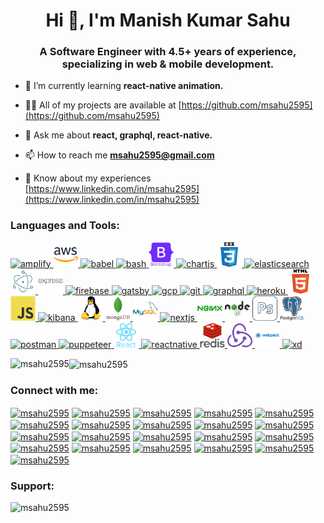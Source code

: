 <h1 align="center">Hi 👋, I'm Manish Kumar Sahu</h1>
<h3 align="center">A Software Engineer with 4.5+ years of experience, specializing in web & mobile development.</h3>

- 🌱 I’m currently learning **react-native animation.**

- 👨‍💻 All of my projects are available at [https://github.com/msahu2595](https://github.com/msahu2595)

<!-- - 📝 I regularly write articles on [https://github.com/msahu2595](https://github.com/msahu2595) -->

- 💬 Ask me about **react, graphql, react-native.**

- 📫 How to reach me **msahu2595@gmail.com**

- 📄 Know about my experiences [https://www.linkedin.com/in/msahu2595](https://www.linkedin.com/in/msahu2595)


<h3 align="left">Languages and Tools:</h3>
<p align="left"> <a href="https://aws.amazon.com/amplify/" target="_blank"> <img src="https://docs.amplify.aws/assets/logo-dark.svg" alt="amplify" width="40" height="40"/> </a> <a href="https://aws.amazon.com" target="_blank"> <img src="https://raw.githubusercontent.com/devicons/devicon/master/icons/amazonwebservices/amazonwebservices-original-wordmark.svg" alt="aws" width="40" height="40"/> </a> <a href="https://babeljs.io/" target="_blank"> <img src="https://www.vectorlogo.zone/logos/babeljs/babeljs-icon.svg" alt="babel" width="40" height="40"/> </a> <a href="https://www.gnu.org/software/bash/" target="_blank"> <img src="https://www.vectorlogo.zone/logos/gnu_bash/gnu_bash-icon.svg" alt="bash" width="40" height="40"/> </a> <a href="https://getbootstrap.com" target="_blank"> <img src="https://raw.githubusercontent.com/devicons/devicon/master/icons/bootstrap/bootstrap-plain-wordmark.svg" alt="bootstrap" width="40" height="40"/> </a> <a href="https://www.chartjs.org" target="_blank"> <img src="https://www.chartjs.org/media/logo-title.svg" alt="chartjs" width="40" height="40"/> </a> <a href="https://www.w3schools.com/css/" target="_blank"> <img src="https://raw.githubusercontent.com/devicons/devicon/master/icons/css3/css3-original-wordmark.svg" alt="css3" width="40" height="40"/> </a> <a href="https://www.elastic.co" target="_blank"> <img src="https://www.vectorlogo.zone/logos/elastic/elastic-icon.svg" alt="elasticsearch" width="40" height="40"/> </a> <a href="https://www.electronjs.org" target="_blank"> <img src="https://raw.githubusercontent.com/devicons/devicon/master/icons/electron/electron-original.svg" alt="electron" width="40" height="40"/> </a> <a href="https://expressjs.com" target="_blank"> <img src="https://raw.githubusercontent.com/devicons/devicon/master/icons/express/express-original-wordmark.svg" alt="express" width="40" height="40"/> </a> <a href="https://firebase.google.com/" target="_blank"> <img src="https://www.vectorlogo.zone/logos/firebase/firebase-icon.svg" alt="firebase" width="40" height="40"/> </a> <a href="https://www.gatsbyjs.com/" target="_blank"> <img src="https://www.vectorlogo.zone/logos/gatsbyjs/gatsbyjs-icon.svg" alt="gatsby" width="40" height="40"/> </a> <a href="https://cloud.google.com" target="_blank"> <img src="https://www.vectorlogo.zone/logos/google_cloud/google_cloud-icon.svg" alt="gcp" width="40" height="40"/> </a> <a href="https://git-scm.com/" target="_blank"> <img src="https://www.vectorlogo.zone/logos/git-scm/git-scm-icon.svg" alt="git" width="40" height="40"/> </a> <a href="https://graphql.org" target="_blank"> <img src="https://www.vectorlogo.zone/logos/graphql/graphql-icon.svg" alt="graphql" width="40" height="40"/> </a> <a href="https://heroku.com" target="_blank"> <img src="https://www.vectorlogo.zone/logos/heroku/heroku-icon.svg" alt="heroku" width="40" height="40"/> </a> <a href="https://www.w3.org/html/" target="_blank"> <img src="https://raw.githubusercontent.com/devicons/devicon/master/icons/html5/html5-original-wordmark.svg" alt="html5" width="40" height="40"/> </a> <a href="https://developer.mozilla.org/en-US/docs/Web/JavaScript" target="_blank"> <img src="https://raw.githubusercontent.com/devicons/devicon/master/icons/javascript/javascript-original.svg" alt="javascript" width="40" height="40"/> </a> <a href="https://www.elastic.co/kibana" target="_blank"> <img src="https://www.vectorlogo.zone/logos/elasticco_kibana/elasticco_kibana-icon.svg" alt="kibana" width="40" height="40"/> </a> <a href="https://www.linux.org/" target="_blank"> <img src="https://raw.githubusercontent.com/devicons/devicon/master/icons/linux/linux-original.svg" alt="linux" width="40" height="40"/> </a> <a href="https://www.mongodb.com/" target="_blank"> <img src="https://raw.githubusercontent.com/devicons/devicon/master/icons/mongodb/mongodb-original-wordmark.svg" alt="mongodb" width="40" height="40"/> </a> <a href="https://www.mysql.com/" target="_blank"> <img src="https://raw.githubusercontent.com/devicons/devicon/master/icons/mysql/mysql-original-wordmark.svg" alt="mysql" width="40" height="40"/> </a> <a href="https://nextjs.org/" target="_blank"> <img src="https://cdn.worldvectorlogo.com/logos/nextjs-3.svg" alt="nextjs" width="40" height="40"/> </a> <a href="https://www.nginx.com" target="_blank"> <img src="https://raw.githubusercontent.com/devicons/devicon/master/icons/nginx/nginx-original.svg" alt="nginx" width="40" height="40"/> </a> <a href="https://nodejs.org" target="_blank"> <img src="https://raw.githubusercontent.com/devicons/devicon/master/icons/nodejs/nodejs-original-wordmark.svg" alt="nodejs" width="40" height="40"/> </a> <a href="https://www.photoshop.com/en" target="_blank"> <img src="https://raw.githubusercontent.com/devicons/devicon/master/icons/photoshop/photoshop-line.svg" alt="photoshop" width="40" height="40"/> </a> <a href="https://www.postgresql.org" target="_blank"> <img src="https://raw.githubusercontent.com/devicons/devicon/master/icons/postgresql/postgresql-original-wordmark.svg" alt="postgresql" width="40" height="40"/> </a> <a href="https://postman.com" target="_blank"> <img src="https://www.vectorlogo.zone/logos/getpostman/getpostman-icon.svg" alt="postman" width="40" height="40"/> </a> <a href="https://github.com/puppeteer/puppeteer" target="_blank"> <img src="https://www.vectorlogo.zone/logos/pptrdev/pptrdev-official.svg" alt="puppeteer" width="40" height="40"/> </a> <a href="https://reactjs.org/" target="_blank"> <img src="https://raw.githubusercontent.com/devicons/devicon/master/icons/react/react-original-wordmark.svg" alt="react" width="40" height="40"/> </a> <a href="https://reactnative.dev/" target="_blank"> <img src="https://reactnative.dev/img/header_logo.svg" alt="reactnative" width="40" height="40"/> </a> <a href="https://redis.io" target="_blank"> <img src="https://raw.githubusercontent.com/devicons/devicon/master/icons/redis/redis-original-wordmark.svg" alt="redis" width="40" height="40"/> </a> <a href="https://redux.js.org" target="_blank"> <img src="https://raw.githubusercontent.com/devicons/devicon/master/icons/redux/redux-original.svg" alt="redux" width="40" height="40"/> </a> <a href="https://webpack.js.org" target="_blank"> <img src="https://raw.githubusercontent.com/devicons/devicon/d00d0969292a6569d45b06d3f350f463a0107b0d/icons/webpack/webpack-original-wordmark.svg" alt="webpack" width="40" height="40"/> </a> <a href="https://www.adobe.com/products/xd.html" target="_blank"> <img src="https://cdn.worldvectorlogo.com/logos/adobe-xd.svg" alt="xd" width="40" height="40"/> </a> </p>
<p><img align="left" src="https://github-readme-stats.vercel.app/api/top-langs?username=msahu2595&show_icons=true&locale=en&layout=compact" alt="msahu2595" /></p>
<p><img align="center" src="https://github-readme-streak-stats.herokuapp.com/?user=msahu2595&" alt="msahu2595" /></p>


<h3 align="left">Connect with me:</h3>
<p align="left">
<a href="https://codepen.io/msahu2595" target="blank"><img align="center" src="https://raw.githubusercontent.com/rahuldkjain/github-profile-readme-generator/master/src/images/icons/Social/codepen.svg" alt="msahu2595" height="30" width="40" /></a>
<a href="https://dev.to/msahu2595" target="blank"><img align="center" src="https://cdn.jsdelivr.net/npm/simple-icons@3.0.1/icons/dev-dot-to.svg" alt="msahu2595" height="30" width="40" /></a>
<a href="https://twitter.com/msahu2595" target="blank"><img align="center" src="https://raw.githubusercontent.com/rahuldkjain/github-profile-readme-generator/master/src/images/icons/Social/twitter.svg" alt="msahu2595" height="30" width="40" /></a>
<a href="https://linkedin.com/in/msahu2595" target="blank"><img align="center" src="https://raw.githubusercontent.com/rahuldkjain/github-profile-readme-generator/master/src/images/icons/Social/linked-in-alt.svg" alt="msahu2595" height="30" width="40" /></a>
<a href="https://stackoverflow.com/users/msahu2595" target="blank"><img align="center" src="https://raw.githubusercontent.com/rahuldkjain/github-profile-readme-generator/master/src/images/icons/Social/stack-overflow.svg" alt="msahu2595" height="30" width="40" /></a>
<a href="https://codesandbox.com/msahu2595" target="blank"><img align="center" src="https://cdn.jsdelivr.net/npm/simple-icons@3.0.1/icons/codesandbox.svg" alt="msahu2595" height="30" width="40" /></a>
<a href="https://kaggle.com/msahu2595" target="blank"><img align="center" src="https://raw.githubusercontent.com/rahuldkjain/github-profile-readme-generator/master/src/images/icons/Social/kaggle.svg" alt="msahu2595" height="30" width="40" /></a>
<a href="https://fb.com/msahu2595" target="blank"><img align="center" src="https://raw.githubusercontent.com/rahuldkjain/github-profile-readme-generator/master/src/images/icons/Social/facebook.svg" alt="msahu2595" height="30" width="40" /></a>
<a href="https://instagram.com/msahu2595" target="blank"><img align="center" src="https://raw.githubusercontent.com/rahuldkjain/github-profile-readme-generator/master/src/images/icons/Social/instagram.svg" alt="msahu2595" height="30" width="40" /></a>
<a href="https://dribbble.com/msahu2595" target="blank"><img align="center" src="https://raw.githubusercontent.com/rahuldkjain/github-profile-readme-generator/master/src/images/icons/Social/dribbble.svg" alt="msahu2595" height="30" width="40" /></a>
<a href="https://www.behance.net/msahu2595" target="blank"><img align="center" src="https://raw.githubusercontent.com/rahuldkjain/github-profile-readme-generator/master/src/images/icons/Social/behance.svg" alt="msahu2595" height="30" width="40" /></a>
<a href="https://medium.com/msahu2595" target="blank"><img align="center" src="https://raw.githubusercontent.com/rahuldkjain/github-profile-readme-generator/master/src/images/icons/Social/medium.svg" alt="msahu2595" height="30" width="40" /></a>
<a href="https://www.youtube.com/c/msahu2595" target="blank"><img align="center" src="https://raw.githubusercontent.com/rahuldkjain/github-profile-readme-generator/master/src/images/icons/Social/youtube.svg" alt="msahu2595" height="30" width="40" /></a>
<a href="https://www.codechef.com/users/msahu2595" target="blank"><img align="center" src="https://cdn.jsdelivr.net/npm/simple-icons@3.1.0/icons/codechef.svg" alt="msahu2595" height="30" width="40" /></a>
<a href="https://www.hackerrank.com/msahu2595" target="blank"><img align="center" src="https://raw.githubusercontent.com/rahuldkjain/github-profile-readme-generator/master/src/images/icons/Social/hackerrank.svg" alt="msahu2595" height="30" width="40" /></a>
<a href="https://codeforces.com/profile/msahu2595" target="blank"><img align="center" src="https://cdn.jsdelivr.net/npm/simple-icons@3.0.1/icons/codeforces.svg" alt="msahu2595" height="30" width="40" /></a>
<a href="https://www.leetcode.com/msahu2595" target="blank"><img align="center" src="https://raw.githubusercontent.com/rahuldkjain/github-profile-readme-generator/master/src/images/icons/Social/leet-code.svg" alt="msahu2595" height="30" width="40" /></a>
<a href="https://www.hackerearth.com/msahu2595" target="blank"><img align="center" src="https://raw.githubusercontent.com/rahuldkjain/github-profile-readme-generator/master/src/images/icons/Social/hackerearth.svg" alt="msahu2595" height="30" width="40" /></a>
<a href="https://auth.geeksforgeeks.org/user/msahu2595" target="blank"><img align="center" src="https://raw.githubusercontent.com/rahuldkjain/github-profile-readme-generator/master/src/images/icons/Social/geeks-for-geeks.svg" alt="msahu2595" height="30" width="40" /></a>
<a href="https://www.topcoder.com/members/msahu2595" target="blank"><img align="center" src="https://cdn.jsdelivr.net/npm/simple-icons@3.0.1/icons/topcoder.svg" alt="msahu2595" height="30" width="40" /></a>
<a href="https://discord.gg/msahu2595" target="blank"><img align="center" src="https://raw.githubusercontent.com/rahuldkjain/github-profile-readme-generator/master/src/images/icons/Social/discord.svg" alt="msahu2595" height="30" width="40" /></a>
</p>

<h3 align="left">Support:</h3>
<p><a href="https://www.buymeacoffee.com/msahu2595"> <img align="left" src="https://cdn.buymeacoffee.com/buttons/v2/default-yellow.png" height="50" width="210" alt="msahu2595" /></a></p><br><br>
